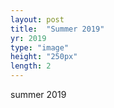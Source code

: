 ```yaml
---
layout: post
title:  "Summer 2019"
yr: 2019
type: "image"
height: "250px"
length: 2
---
```


summer 2019